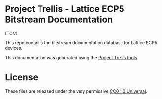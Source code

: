 # Project Trellis - Lattice ECP5 Bitstream Documentation

[TOC]

This repo contains the bitstream documentation database for Lattice ECP5
devices.

This documentation was generated using the
[Project Trellis tools](https://github.com/SymbiFlow/prjtrellis).

# License

These files are released under the very permissive [CC0 1.0 Universal](COPYING).

